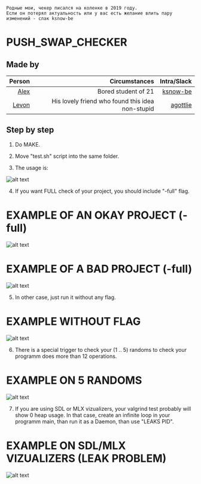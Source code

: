 
```text
Родные мои, чекер писался на коленке в 2019 году.
Если он потерял актуальность или у вас есть желание влить пару изменений - слак ksnow-be
```

# PUSH_SWAP_CHECKER

## Made by 

| Person | Сircumstances | Intra/Slack |
| ------:| -----------:| ------:|
| [Alex](https://github.com/ksnow-be) | Bored student of 21 | [ksnow-be](https://profile.intra.42.fr/users/ksnow-be)|
| [Levon](https://github.com/levonka)   | His lovely friend who found this idea non-stupid | [agottlie](https://profile.intra.42.fr/users/agottlie)|


## Step by step

1) Do MAKE.

2) Move "test.sh" script into the same folder.

3) The usage is:

![alt text](https://raw.github.com/ksnow-be/push_swap_checker/master/PNGS/USAGE.png)

4) If you want FULL check of your project, you should include "-full" flag.

# EXAMPLE OF AN OKAY PROJECT (-full)

![alt text](https://raw.github.com/ksnow-be/push_swap_checker/master/PNGS/OKAY_PS.png)

# EXAMPLE OF A BAD PROJECT (-full)

![alt text](https://raw.github.com/ksnow-be/push_swap_checker/master/PNGS/BAD_PS.png)

5) In other case, just run it without any flag.

# EXAMPLE WITHOUT FLAG

![alt text](https://raw.github.com/ksnow-be/push_swap_checker/master/PNGS/JUST1-100.png)

6) There is a special trigger to check your (1 .. 5) randoms to check your programm does more than 12 operations.

# EXAMPLE ON 5 RANDOMS

![alt text](https://raw.github.com/ksnow-be/push_swap_checker/master/PNGS/JUST5.png)

7) If you are using SDL or MLX vizualizers, your valgrind test probably will show 0 heap usage.
    In that case, create an infinite loop in your programm main, than run it as a Daemon, than use "LEAKS PID".
  
# EXAMPLE ON SDL/MLX VIZUALIZERS (LEAK PROBLEM)

![alt text](https://raw.github.com/ksnow-be/push_swap_checker/master/PNGS/SDL_PS.png)

